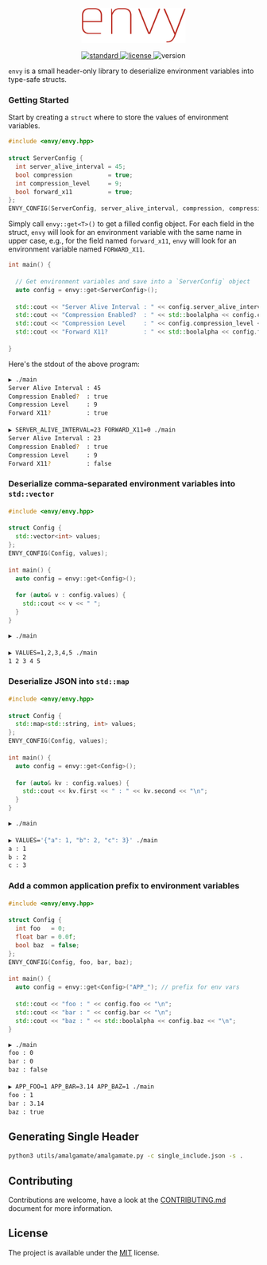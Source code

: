 <p align="center">
  <img height="70" src="img/logo.png"/>  
</p>

<p align="center">
  <a href="https://en.wikipedia.org/wiki/C%2B%2B11">
    <img src="https://img.shields.io/badge/C%2B%2B-11-blue.svg" alt="standard"/>
  </a>
  <a href="https://github.com/p-ranav/tabulate/blob/master/LICENSE">
    <img src="https://img.shields.io/badge/License-MIT-yellow.svg" alt="license"/>
  </a>
  <img src="https://img.shields.io/badge/version-1.0-blue.svg?cacheSeconds=2592000" alt="version"/>
</p>

`envy` is a small header-only library to deserialize environment variables into type-safe structs.

### Getting Started

Start by creating a `struct` where to store the values of environment variables. 

```cpp
#include <envy/envy.hpp>

struct ServerConfig {
  int server_alive_interval = 45;
  bool compression          = true;
  int compression_level     = 9;
  bool forward_x11          = true;
};
ENVY_CONFIG(ServerConfig, server_alive_interval, compression, compression_level, forward_x11);
```

Simply call `envy::get<T>()` to get a filled config object. For each field in the struct, `envy` will look for an environment variable with the same name in upper case, e.g., for the field named `forward_x11`, `envy` will look for an environment variable named `FORWARD_X11`.

```cpp
int main() {

  // Get environment variables and save into a `ServerConfig` object
  auto config = envy::get<ServerConfig>();
  
  std::cout << "Server Alive Interval : " << config.server_alive_interval << "\n";
  std::cout << "Compression Enabled?  : " << std::boolalpha << config.compression << "\n";
  std::cout << "Compression Level     : " << config.compression_level << "\n";
  std::cout << "Forward X11?          : " << std::boolalpha << config.forward_x11 << "\n"; 

}
```

Here's the stdout of the above program:

```bash
▶ ./main
Server Alive Interval : 45
Compression Enabled?  : true
Compression Level     : 9
Forward X11?          : true

▶ SERVER_ALIVE_INTERVAL=23 FORWARD_X11=0 ./main
Server Alive Interval : 23
Compression Enabled?  : true
Compression Level     : 9
Forward X11?          : false
```

### Deserialize comma-separated environment variables into `std::vector`

```cpp
#include <envy/envy.hpp>

struct Config {
  std::vector<int> values;
};
ENVY_CONFIG(Config, values);

int main() {
  auto config = envy::get<Config>();

  for (auto& v : config.values) {
    std::cout << v << " ";
  }
}
```

```bash
▶ ./main

▶ VALUES=1,2,3,4,5 ./main
1 2 3 4 5
```

### Deserialize JSON into `std::map`

```cpp
#include <envy/envy.hpp>

struct Config {
  std::map<std::string, int> values;
};
ENVY_CONFIG(Config, values);

int main() {
  auto config = envy::get<Config>();

  for (auto& kv : config.values) {
    std::cout << kv.first << " : " << kv.second << "\n";
  }
}
```

```bash
▶ ./main

▶ VALUES='{"a": 1, "b": 2, "c": 3}' ./main
a : 1
b : 2
c : 3
```

### Add a common application prefix to environment variables

```cpp
#include <envy/envy.hpp>

struct Config {
  int foo   = 0;
  float bar = 0.0f;
  bool baz  = false;
};
ENVY_CONFIG(Config, foo, bar, baz);

int main() {
  auto config = envy::get<Config>("APP_"); // prefix for env vars

  std::cout << "foo : " << config.foo << "\n";
  std::cout << "bar : " << config.bar << "\n";
  std::cout << "baz : " << std::boolalpha << config.baz << "\n";
}
```

```bash
▶ ./main
foo : 0
bar : 0
baz : false

▶ APP_FOO=1 APP_BAR=3.14 APP_BAZ=1 ./main
foo : 1
bar : 3.14
baz : true
```

## Generating Single Header

```bash
python3 utils/amalgamate/amalgamate.py -c single_include.json -s .
```

## Contributing
Contributions are welcome, have a look at the [CONTRIBUTING.md](CONTRIBUTING.md) document for more information.

## License
The project is available under the [MIT](https://opensource.org/licenses/MIT) license.
